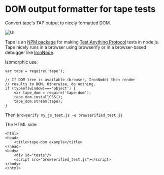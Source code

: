 # DOM output formatter for tape tests

Convert tape's TAP output to nicely formatted DOM.

![UI](http://github.com/gritzko/tape-dom/blob/master/tape-dom.png)

Tape is an [NPM package](https://www.npmjs.com/package/tape) for
making [Test Anything Protocol](https://testanything.org/) tests in node.js.
Tape nicely runs in a browser using browserify or in a browser-based
debugger like [IronNode](https://github.com/s-a/iron-node).

Isomorphic use:

    var tape = require('tape');

    // If DOM tree is available (browser, IronNode) then render
    // results to DOM. Otherwise, do nothing.
    if (typeof(window)==='object') {
        var tape_dom = require('tape-dom');
        tape_dom.installCSS();
        tape_dom.stream(tape);
    }

Then `browserify my_js_test.js -o browserified_test.js`

The HTML side:

    <html>
    <head>
        <title>tape-dom example</title>
    </head>
    <body>
        <div id="tests"/>
        <script src="browserified_test.js"></script>
    </body>
    </html>
